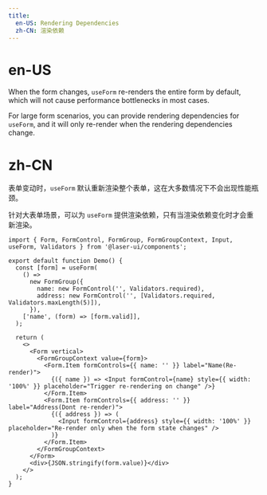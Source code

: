 ```yaml
---
title:
  en-US: Rendering Dependencies
  zh-CN: 渲染依赖
---
```


# en-US

When the form changes, `useForm` re-renders the entire form by default, which will not cause performance bottlenecks in most cases.

For large form scenarios, you can provide rendering dependencies for `useForm`, and it will only re-render when the rendering dependencies change.

# zh-CN

表单变动时，`useForm` 默认重新渲染整个表单，这在大多数情况下不会出现性能瓶颈。

针对大表单场景，可以为 `useForm` 提供渲染依赖，只有当渲染依赖变化时才会重新渲染。

```tsx
import { Form, FormControl, FormGroup, FormGroupContext, Input, useForm, Validators } from '@laser-ui/components';

export default function Demo() {
  const [form] = useForm(
    () =>
      new FormGroup({
        name: new FormControl('', Validators.required),
        address: new FormControl('', [Validators.required, Validators.maxLength(5)]),
      }),
    ['name', (form) => [form.valid]],
  );

  return (
    <>
      <Form vertical>
        <FormGroupContext value={form}>
          <Form.Item formControls={{ name: '' }} label="Name(Re-render)">
            {({ name }) => <Input formControl={name} style={{ width: '100%' }} placeholder="Trigger re-rendering on change" />}
          </Form.Item>
          <Form.Item formControls={{ address: '' }} label="Address(Dont re-render)">
            {({ address }) => (
              <Input formControl={address} style={{ width: '100%' }} placeholder="Re-render only when the form state changes" />
            )}
          </Form.Item>
        </FormGroupContext>
      </Form>
      <div>{JSON.stringify(form.value)}</div>
    </>
  );
}
```
